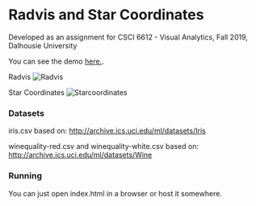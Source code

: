 # Radvis and Star Coordinates
Developed as an assignment for CSCI 6612 - Visual Analytics, Fall 2019, Dalhousie University

You can see the demo [here.](https://bl.ocks.org/AsalJalilvand/raw/fdef69b4d77ca698921fad9e987675f6/).

Radvis
![Radvis](https://github.com/AsalJalilvand/radvis/radvis.png)

Star Coordinates
![Starcoordinates](https://github.com/AsalJalilvand/radvis/star.png)

### Datasets
iris.csv based on:
http://archive.ics.uci.edu/ml/datasets/Iris

winequality-red.csv and winequality-white.csv based on:
http://archive.ics.uci.edu/ml/datasets/Wine

### Running
You can just open index.html in a browser or host it somewhere.